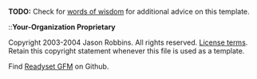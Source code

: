 <!-- markdownlint-disable-next-line first-line-h1 -->
**TODO:** Check for [words of wisdom](./Words-of-Wisdom.md) for additional advice on this template.

::**Your-Organization Proprietary**

Copyright 2003-2004 Jason Robbins.  All rights reserved. [License terms](./LICENSE.md). Retain this copyright statement whenever this file is used as a template.

Find [Readyset GFM](./https://github.com/bike-bill/readyset-gfm.md) on Github.
